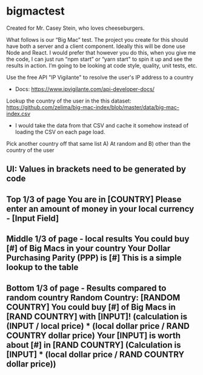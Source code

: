 # bigmactest
Created for Mr. Casey Stein, who loves cheeseburgers.

What follows is our “Big Mac” test.  The project you create for this should have both a server and a client component.  Ideally this will be done use Node and React.  I would prefer that however you do this, when you give me the code, I can just run “npm start” or “yarn start" to spin it up and see the results in action.  I’m going to be looking at code style, quality, unit tests, etc.

Use the free API "IP Vigilante" to resolve the user's IP address to a country
- Docs: https://www.ipvigilante.com/api-developer-docs/

Lookup the country of the user in the this dataset: https://github.com/zelima/big-mac-index/blob/master/data/big-mac-index.csv
- I would take the data from that CSV and cache it somehow instead of loading the CSV on each page load.

Pick another country off that same list A) At random and B) other than the country of the user

UI: Values in brackets need to be generated by code
---------------------------
Top 1/3 of page
You are in [COUNTRY]
Please enter an amount of money in your local currency - [Input Field]
---------------------------------
Middle 1/3 of page - local results
You could buy [#] of Big Macs in your country
Your Dollar Purchasing Parity (PPP) is [#]
This is a simple lookup to the table
----------------------------------
Bottom 1/3 of page - Results compared to random country
Random Country: [RANDOM COUNTRY]
You could buy [#] of Big Macs in [RAND COUNTRY] with [INPUT]!
(calculation is (INPUT / local price) * (local dollar price / RAND COUNTRY dollar price)
Your [INPUT] is worth about [#] in [RAND COUNTRY]
(Calculation is [INPUT] * (local dollar price / RAND COUNTRY dollar price))
-----------------------------------
